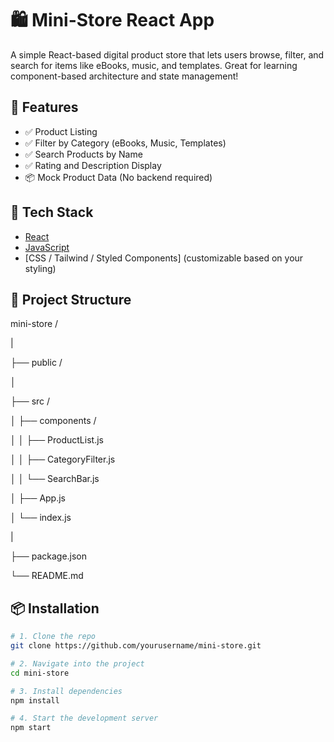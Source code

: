 # 🛍️ Mini-Store React App

A simple React-based digital product store that lets users browse, filter, and search for items like eBooks, music, and templates. Great for learning component-based architecture and state management!



## 🚀 Features

- ✅ Product Listing  
- ✅ Filter by Category (eBooks, Music, Templates)  
- ✅ Search Products by Name  
- ✅ Rating and Description Display  
- 📦 Mock Product Data (No backend required)  



## 🧱 Tech Stack

- [React](https://reactjs.org/)
- [JavaScript](https://developer.mozilla.org/en-US/docs/Web/JavaScript)
- [CSS / Tailwind / Styled Components] (customizable based on your styling)



## 📂 Project Structure

mini-store /

|

├── public /

│

├── src /

│ ├── components /

│ │ ├── ProductList.js

│ │ ├── CategoryFilter.js

│ │ └── SearchBar.js

│ ├── App.js

│ └── index.js

|

├── package.json

└── README.md



## 📦 Installation

```bash
# 1. Clone the repo
git clone https://github.com/yourusername/mini-store.git

# 2. Navigate into the project
cd mini-store

# 3. Install dependencies
npm install

# 4. Start the development server
npm start
